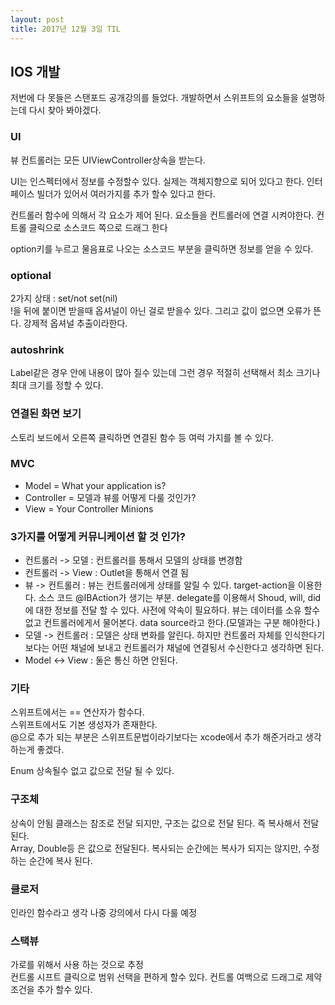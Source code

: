 ```yaml
---
layout: post
title: 2017년 12월 3일 TIL
---
```

## IOS 개발
저번에 다 못들은 스탠포드 공개강의를 들었다. 개발하면서 스위프트의 요소들을 설명하는데 다시 찾아 봐야겠다.

### UI
뷰 컨트롤러는 모든 UIViewController상속을 받는다. 

UI는 인스펙터에서 정보를 수정할수 있다. 실제는 객체지향으로 되어 있다고 한다.
인터페이스 빌더가 있어서 여러가지를 추가 할수 있다고 한다.  

컨트롤러 함수에 의해서 각 요소가 제어 된다. 요소들을 컨트롤러에 연결 시켜야한다. 
컨트롤 클릭으로 소스코드 쪽으로 드래그 한다 

option키를 누르고 물음표로 나오는 소스코드 부분을 클릭하면 정보를 얻을 수 있다.

### optional 
2가지 상태 : set/not set(nil)   
!을 뒤에 붙이면 받을때 옵셔널이 아닌 걸로 받을수 있다. 그리고 값이 없으면 오류가 뜬다. 강제적 옵셔널 추출이라한다.

### autoshrink 
Label같은 경우 안에 내용이 많아 질수 있는데 그런 경우 적절히 선택해서 최소 크기나 최대 크기를 정할 수 있다.

### 연결된 화면 보기
스토리 보드에서 오른쪽 클릭하면 연결된 함수 등 여럭 가지를 볼 수 있다. 

### MVC

- Model = What your application is?
- Controller = 모델과 뷰를 어떻게 다룰 것인가?
- View = Your Controller Minions

### 3가지를 어떻게 커뮤니케이션 할 것 인가? 

- 컨트롤러 -> 모델 : 컨트롤러를 통해서 모델의 상태를 변경함
- 컨트롤러 -> View : Outlet을 통해서 연결 됨
- 뷰 -> 컨트롤러 : 뷰는 컨트롤러에게 상태를 알릴 수 있다. target-action을 이용한다. 소스 코드 @IBAction가 생기는 부분. 
delegate를 이용해서 Shoud, will, did에 대한 정보를 전달 할 수 있다. 사전에 약속이 필요하다. 뷰는 데이터를 소유 할수 없고 컨트롤러에게서 물어본다.
data source라고 한다.(모델과는 구분 해야한다.)
- 모델 -> 컨트롤러 : 모델은 상태 변화를 알린다. 하지만 컨트롤러 자체를 인식한다기 보다는 어떤 채널에 보내고 컨트롤러가 채널에 연결됭서 수신한다고 생각하면 된다.
- Model <-> View : 둘은 통신 하면 안된다.

### 기타 
스위프트에서는 == 연산자가 함수다.  
스위프트에서도 기본 생성자가 존재한다.  
@으로 추가 되는 부분은 스위프트문법이라기보다는 xcode에서 추가 해준거라고 생각하는게 좋겠다.  

Enum 상속될수 없고 값으로 전달 될 수 있다.   
### 구조체 
상속이 안됨 클래스는 참조로 전달 되지만, 구조는 값으로 전달 된다. 즉 복사해서 전달된다.  
Array, Double등 은 값으로 전달된다.
복사되는 순간에는 복사가 되지는 않지만, 수정하는 순간에 복사 된다.

### 클로저
인라인 함수라고 생각 나중 강의에서 다시 다룰 예정 

### 스택뷰
가로를 위해서 사용 하는 것으로 추정  
컨트롤 시프트 클릭으로 범위 선택을 편하게 할수 있다.
컨트롤 여백으로 드래그로 제약 조건을 추가 할수 있다.